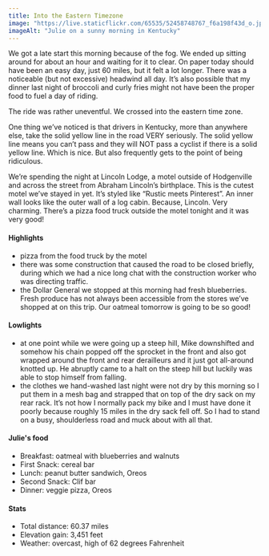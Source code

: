 ```yaml
---
title: Into the Eastern Timezone
image: "https://live.staticflickr.com/65535/52458748767_f6a198f43d_o.jpg"
imageAlt: "Julie on a sunny morning in Kentucky"
---
```


We got a late start this morning because of the fog. We ended up sitting around for about an hour and waiting for it to clear. On paper today should have been an easy day, just 60 miles, but it felt a lot longer. There was a noticeable (but not excessive) headwind all day. It’s also possible that my dinner last night of broccoli and curly fries might not have been the proper food to fuel a day of riding. 

The ride was rather uneventful. We crossed into the eastern time zone. 

One thing we’ve noticed is that drivers in Kentucky, more than anywhere else, take the solid yellow line in the road VERY seriously. The solid yellow line means you can’t pass and they will NOT pass a cyclist if there is a solid yellow line. Which is nice. But also frequently gets to the point of being ridiculous. 

We’re spending the night at Lincoln Lodge, a motel outside of Hodgenville and across the street from Abraham Lincoln’s birthplace. This is the cutest motel we’ve stayed in yet. It’s styled like “Rustic meets Pinterest”. An inner wall looks like the outer wall of a log cabin. Because, Lincoln.  Very charming. There’s a pizza food truck outside the motel tonight and it was very good! 
 
#### Highlights
- pizza from the food truck by the motel
- there was some construction that caused the road to be closed briefly, during which we had a nice long chat with the construction worker who was directing traffic. 
- the Dollar General we stopped at this morning had fresh blueberries. Fresh produce has not always been accessible from the stores we’ve shopped at on this trip. Our oatmeal tomorrow is going to be so good!

#### Lowlights
- at one point while we were going up a steep hill, Mike downshifted and somehow his chain popped off the sprocket in the front and also got wrapped around the front and rear derailleurs and it just got all-around knotted up. He abruptly came to a halt on the steep hill but luckily was able to stop himself from falling. 
- the clothes we hand-washed last night were not dry by this morning so I put them in a mesh bag and strapped that on top of the dry sack on my rear rack. It’s not how I normally pack my bike and I must have done it poorly because roughly 15 miles in the dry sack fell off. So I had to stand on a busy, shoulderless road and muck about with all that. 

#### Julie's food
- Breakfast: oatmeal with blueberries and walnuts 
- First Snack: cereal bar
- Lunch: peanut butter sandwich, Oreos
- Second Snack: Clif bar
- Dinner: veggie pizza, Oreos 

#### Stats
- Total distance: 60.37 miles
- Elevation gain: 3,451 feet
- Weather: overcast, high of  62 degrees Fahrenheit
